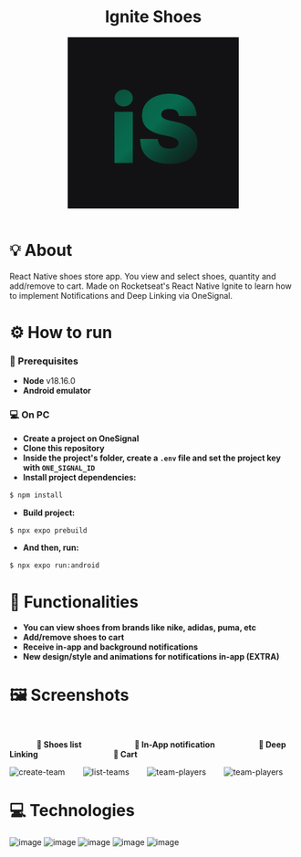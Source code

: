 <div align="center" >
<h1>Ignite Shoes</h1>
<img src="./assets/adaptive-icon.png" align="center" height="300px"/>
  <br />
</div>
<br />

# 💡 About

React Native shoes store app. You view and select shoes, quantity and add/remove to cart. Made on Rocketseat's React Native Ignite to learn how to implement Notifications and Deep Linking via OneSignal.

# ⚙️ How to run

### 📃 Prerequisites
 * **Node** v18.16.0
 * **Android emulator**

### :computer: On PC
 * **Create a project on OneSignal**
 * **Clone this repository**
 * **Inside the project's folder, create a `.env` file and set the project key with `ONE_SIGNAL_ID`**
 * **Install project dependencies:**
 ```bash
$ npm install
```
 * **Build project:**
 ```bash
$ npx expo prebuild
```
 * **And then, run:**
  ```bash
$ npx expo run:android
```

# 📲 Functionalities

  * **You can view shoes from brands like nike, adidas, puma, etc**
  * **Add/remove shoes to cart**
  * **Receive in-app and background notifications**
  * **New design/style and animations for notifications in-app (EXTRA)**

# 🖼️ Screenshots
<br />

&nbsp;  &nbsp;  &nbsp;  &nbsp;  &nbsp;  &nbsp;   **📝 Shoes list**   &nbsp;  &nbsp; &nbsp; &nbsp; &nbsp;  &nbsp;  &nbsp;  &nbsp; &nbsp;              **🔔 In-App notification**             &nbsp;  &nbsp;    **🔗 Deep Linking**    &nbsp; &nbsp; &nbsp;  &nbsp;  &nbsp;  &nbsp; &nbsp; &nbsp; &nbsp; &nbsp; &nbsp; &nbsp; &nbsp; &nbsp;            **🛒 Cart**

<p align="center">
 
<img src="https://github.com/caiovictors/IgniteShoes-App/assets/12973109/cb053ab4-6e6c-4724-9f5c-00d12ec3b7b3" alt="create-team" width="200"/>&nbsp; &nbsp; &nbsp; &nbsp;
<img src="https://github.com/caiovictors/IgniteShoes-App/assets/12973109/e2cc3e6c-9ca8-4efa-9b04-15e39d31bc97" alt="list-teams" width="200"/>&nbsp; &nbsp; &nbsp; &nbsp;
<img src="https://github.com/caiovictors/IgniteShoes-App/assets/12973109/60fb180c-fdf9-40f6-a1b6-ee56748b40d7" alt="team-players" width="200"/>&nbsp; &nbsp; &nbsp; &nbsp;
<img src="https://github.com/caiovictors/IgniteShoes-App/assets/12973109/48f97f0b-b1a9-4e51-87c0-978b98a8654b" alt="team-players" width="200"/>

</p>


 # 💻 Technologies

 ![image](https://img.shields.io/badge/TypeScript-007ACC?style=for-the-badge&logo=typescript&logoColor=white) ![image](https://img.shields.io/badge/React_Native-20232A?style=for-the-badge&logo=react&logoColor=61DAFB) ![image](https://img.shields.io/badge/Expo-FFFFFF?style=for-the-badge&logo=expo&logoColor=black) ![image](https://img.shields.io/badge/NativeBase-20232A?style=for-the-badge&logo=nativebase&logoColor=white) ![image](https://img.shields.io/badge/OneSignal-EC4D4F?style=for-the-badge&logo=onesignal&logoColor=61DAFB)

